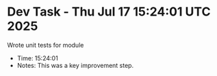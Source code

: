 # Dev Task - Thu Jul 17 15:24:01 UTC 2025
Wrote unit tests for module
- Time: 15:24:01
- Notes: This was a key improvement step.
